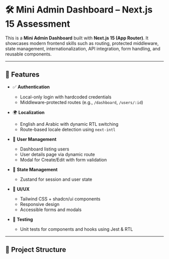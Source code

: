 # 🛠️ Mini Admin Dashboard – Next.js 15 Assessment

This is a **Mini Admin Dashboard** built with **Next.js 15 (App Router)**. It showcases modern frontend skills such as routing, protected middleware, state management, internationalization, API integration, form handling, and reusable components.

---

## 🚀 Features

- ✅ **Authentication**
  - Local-only login with hardcoded credentials
  - Middleware-protected routes (e.g., `/dashboard`, `/users/:id`)
  
- 🌍 **Localization**
  - English and Arabic with dynamic RTL switching
  - Route-based locale detection using `next-intl`

- 👤 **User Management**
  - Dashboard listing users
  - User details page via dynamic route
  - Modal for Create/Edit with form validation

- 🎯 **State Management**
  - Zustand for session and user state

- 💅 **UI/UX**
  - Tailwind CSS + shadcn/ui components
  - Responsive design
  - Accessible forms and modals

- 🧪 **Testing**
  - Unit tests for components and hooks using Jest & RTL

---

## 📁 Project Structure

